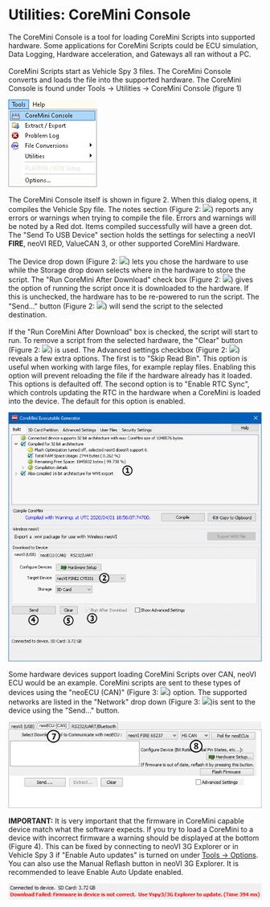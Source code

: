# Utilities: CoreMini Console

The CoreMini Console is a tool for loading CoreMini Scripts into supported hardware. Some applications for CoreMini Scripts could be ECU simulation, Data Logging, Hardware acceleration, and Gateways all ran without a PC.\
\
CoreMini Scripts start as Vehicle Spy 3 files. The CoreMini Console converts and loads the file into the supported hardware. The CoreMini Console is found under Tools -> Utilities -> CoreMini Console (figure 1)

![Figure 1: CoreMini Console can be found in the Utilities menu under Tools](../../../.gitbook/assets/CoreMiniConsoleMenu.gif)

The CoreMini Console itself is shown in figure 2. When this dialog opens, it compiles the Vehicle Spy file. The notes section (Figure 2: ![](https://cdn.intrepidcs.net/support/VehicleSpy/assets/smOne.gif)) reports any errors or warnings when trying to compile the file. Errors and warnings will be noted by a Red dot. Items compiled successfully will have a green dot. The "Send To USB Device" section holds the settings for selecting a neoVI **FIRE**, neoVI RED, ValueCAN 3, or other supported CoreMini Hardware.\
\
The Device drop down (Figure 2: ![](https://cdn.intrepidcs.net/support/VehicleSpy/assets/smTwo.gif)) lets you chose the hardware to use while the Storage drop down selects where in the hardware to store the script. The "Run CoreMini After Download" check box (Figure 2: ![](https://cdn.intrepidcs.net/support/VehicleSpy/assets/smThree.gif)) gives the option of running the script once it is downloaded to the hardware. If this is unchecked, the hardware has to be re-powered to run the script. The "Send..." button (Figure 2: ![](https://cdn.intrepidcs.net/support/VehicleSpy/assets/smFour.gif)) will send the script to the selected destination.\
\
If the "Run CoreMini After Download" box is checked, the script will start to run. To remove a script from the selected hardware, the "Clear" button (Figure 2: ![](https://cdn.intrepidcs.net/support/VehicleSpy/assets/smFive.gif)) is used. The Advanced settings checkbox (Figure 2: ![](https://cdn.intrepidcs.net/support/VehicleSpy/assets/smSix.gif)) reveals a few extra options. The first is to "Skip Read Bin". This option is useful when working with large files, for example replay files. Enabling this option will prevent reloading the file if the hardware already has it loaded. This options is defaulted off. The second option is to "Enable RTC Sync", which controls updating the RTC in the hardware when a CoreMini is loaded into the device. The default for this option is enabled.

![Figure 2: CoreMini Console](<../../../.gitbook/assets/CoreMiniConsole (1).gif>)

Some hardware devices support loading CoreMini Scripts over CAN, neoVI ECU would be an example. CoreMini scripts are sent to these types of devices using the "neoECU (CAN)" (Figure 3: ![](https://cdn.intrepidcs.net/support/VehicleSpy/assets/smSeven.gif)) option. The supported networks are listed in the "Network" drop down (Figure 3: ![](https://cdn.intrepidcs.net/support/VehicleSpy/assets/smEight.gif))is sent to the device using the "Send..." button.

![Figure 3: CoreMini Console neoECU (CAN) Tab](../../../.gitbook/assets/CoreMiniConsole2.gif)

**IMPORTANT:** It is very important that the firmware in CoreMini capable device match what the software expects. If you try to load a CoreMini to a device with incorrect firmware a warning should be displayed at the bottom (Figure 4). This can be fixed by connecting to neoVI 3G Explorer or in Vehicle Spy 3 if "Enable Auto updates" is turned on under [Tools -> Options](../tools-options/options-spy-networks-tab/). You can also use the Manual Reflash button in neoVI 3G Explorer. It is recommended to leave Enable Auto Update enabled.

![Figure 4: Old firmware warning](../../../.gitbook/assets/CoreMiniLoadOldFirmware.gif)

